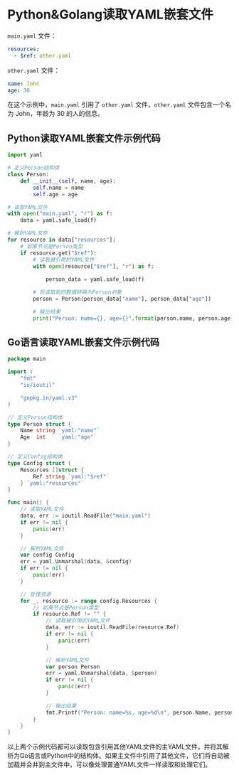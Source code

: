 # Python&Golang读取YAML嵌套文件

`main.yaml` 文件：

```yaml
resources:
  - $ref: other.yaml
```

`other.yaml` 文件：

```yaml
name: John
age: 30
```

在这个示例中，`main.yaml` 引用了 `other.yaml` 文件，`other.yaml` 文件包含一个名为 John，年龄为 30 的人的信息。

## Python读取YAML嵌套文件示例代码

```python
import yaml

# 定义Person结构体
class Person:
    def __init__(self, name, age):
        self.name = name
        self.age = age

# 读取YAML文件
with open("main.yaml", "r") as f:
    data = yaml.safe_load(f)

# 解析YAML文件
for resource in data["resources"]:
    # 如果节点是Person类型
    if resource.get("$ref"):
        # 读取被引用的YAML文件
        with open(resource["$ref"], "r") as f:
          
            person_data = yaml.safe_load(f)

        # 将读取到的数据转换为Person对象
        person = Person(person_data["name"], person_data["age"])

        # 输出结果
        print("Person: name={}, age={}".format(person.name, person.age))
```

## Go语言读取YAML嵌套文件示例代码

```go
package main

import (
	"fmt"
	"io/ioutil"

	"gopkg.in/yaml.v3"
)

// 定义Person结构体
type Person struct {
	Name string `yaml:"name"`
	Age  int    `yaml:"age"`
}

// 定义Config结构体
type Config struct {
	Resources []struct {
		Ref string `yaml:"$ref"`
	} `yaml:"resources"`
}

func main() {
	// 读取YAML文件
	data, err := ioutil.ReadFile("main.yaml")
	if err != nil {
		panic(err)
	}

	// 解析YAML文件
	var config Config
	err = yaml.Unmarshal(data, &config)
	if err != nil {
		panic(err)
	}

	// 处理资源
	for _, resource := range config.Resources {
		// 如果节点是Person类型
		if resource.Ref != "" {
			// 读取被引用的YAML文件
			data, err := ioutil.ReadFile(resource.Ref)
			if err != nil {
				panic(err)
			}

			// 解析YAML文件
			var person Person
			err = yaml.Unmarshal(data, &person)
			if err != nil {
				panic(err)
			}

			// 输出结果
			fmt.Printf("Person: name=%s, age=%d\n", person.Name, person.Age)
		}
	}
}
```

以上两个示例代码都可以读取包含引用其他YAML文件的主YAML文件，并将其解析为Go语言或Python中的结构体。如果主文件中引用了其他文件，它们将自动被加载并合并到主文件中，可以像处理普通YAML文件一样读取和处理它们。